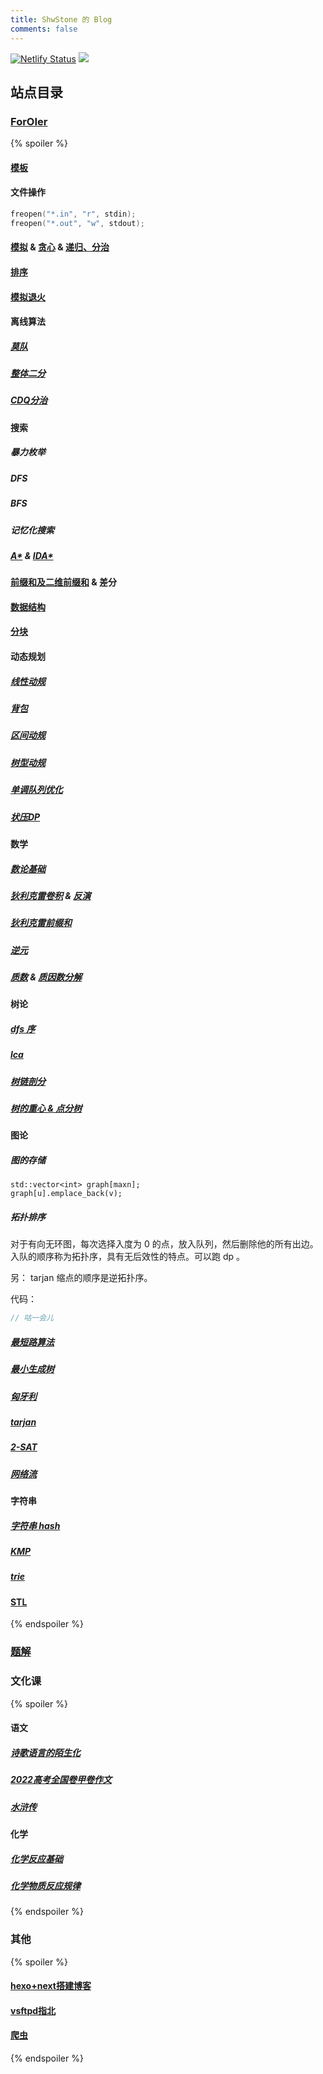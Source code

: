 ```yaml
---
title: ShwStone 的 Blog
comments: false
---
```

[![Netlify Status](https://api.netlify.com/api/v1/badges/809b23ff-4f84-4ffe-bb96-2e256dd00797/deploy-status)](https://app.netlify.com/sites/shwblog/deploys)
![](https://api.xecades.xyz/api?date=2023-06-25&str=%E6%88%91%E7%9A%84%E4%B8%8B%E4%B8%80%E4%B8%AA%E7%94%9F%E6%97%A5&quote=%E7%A5%9D%E6%82%A8AKIOI&email=HaowenShi%40outlook.com&github=ShwStone&wechat=uhygygyg&codeforces=Shihaowen&luogu=ShwStone&bilibili=%E4%B8%80%E9%A2%97%E7%9F%B3%E5%A4%B4&img=3)

## 站点目录

### [ForOIer](/categories/信奥/)

{% spoiler %}

#### [模板](/2022/07/14/模板)

#### 文件操作
```cpp
freopen("*.in", "r", stdin);
freopen("*.out", "w", stdout);
```

#### [模拟](https://oi-wiki.org/basic/simulate/) & [贪心](https://oi-wiki.org/basic/greedy/) & [递归、分治](https://oi-wiki.org/basic/divide-and-conquer/)

#### [排序](/2022/11/04/排序)

#### [模拟退火](https://oi-wiki.org/misc/simulated-annealing/)

#### 离线算法

##### [莫队](https://oi-wiki.org/misc/mo-algo/)

##### [整体二分](/2022/10/26/整体二分)

##### [CDQ分治](/2022/10/26/CDQ分治)

#### 搜索

##### 暴力枚举

##### DFS

##### BFS

##### 记忆化搜索

##### [A*](https://oi-wiki.org//search/astar/) & [IDA*](https://oi-wiki.org//search/idastar/)

#### [前缀和及二维前缀和](/2022/07/13/Prozor-题解) & 差分

#### [数据结构](/2022/07/13/模板)

#### [分块](/2022/07/13/分块——暴力美学)

#### 动态规划

##### [线性动规](/2022/07/13/NOIP2013-提高组-花匠-题解)

##### [背包](/2022/07/13/弹珠-题解)

##### [区间动规](https://oi-wiki.org/dp/interval/)

##### [树型动规](https://oi-wiki.org/dp/tree/)

##### [单调队列优化](/2022/10/27/单调队列优化DP)

##### [状压DP](/2022/10/27/状压DP)

#### 数学

##### [数论基础](/2022/07/13/数论)

##### [狄利克雷卷积](/2022/10/21/杜教筛) & [反演](/2022/10/24/反演)

##### [狄利克雷前缀和](/2022/08/08/Dirichlet-前缀和)

##### [逆元](https://oi-wiki.org/math/number-theory/inverse/)

##### [质数](https://oi-wiki.org/math/number-theory/prime/) & [质因数分解](https://zhuanlan.zhihu.com/p/267884783)

#### 树论

##### [dfs 序](/2022/10/26/dfs序)

##### [lca](https://oi-wiki.org/graph/lca/)

##### [树链剖分](https://oi-wiki.org/graph/hld/)

##### [树的重心 & 点分树](/2022/10/27/点分治)

#### 图论

##### 图的存储

```
std::vector<int> graph[maxn];
graph[u].emplace_back(v);
```

##### 拓扑排序

对于有向无环图，每次选择入度为 0 的点，放入队列，然后删除他的所有出边。入队的顺序称为拓扑序，具有无后效性的特点。可以跑 dp 。

另： tarjan 缩点的顺序是逆拓扑序。

代码：

```cpp
// 咕一会儿
```

##### [最短路算法](https://oi-wiki.org/graph/shortest-path/)

##### [最小生成树](https://oi-wiki.org/graph/mst/)

##### [匈牙利](/2022/10/26/匈牙利算法)

##### [tarjan](/2022/10/27/tarjan)

##### [2-SAT](/2022/10/26/2-SAT)

##### [网络流](https://oi-wiki.org/graph/flow/max-flow/)

#### 字符串

##### [字符串 hash](https://oi-wiki.org/string/hash/)

##### [KMP](/2022/10/27/KMP)

##### [trie](https://oi-wiki.org/string/trie/)

#### [STL](https://oi-wiki.org/lang/csl/)

{% endspoiler %}

### [题解](/categories/题解)

### 文化课

{% spoiler %}

#### 语文

##### [诗歌语言的陌生化](/2022/10/30/诗歌语言的陌生化)

##### [2022高考全国卷甲卷作文](/2022/07/24/2022高考全国卷甲卷作文)

##### [水浒传](/2022/07/24/水浒传)

#### 化学

##### [化学反应基础](/2022/07/28/化学反应基础)

##### [化学物质反应规律](/2022/10/16/化学物质反应规律)

{% endspoiler %}

### 其他

{% spoiler %}

#### [hexo+next搭建博客](/2022/07/26/hexo+next搭建博客)

#### [vsftpd指北](/2022/10/04/vsftpd指北)

#### [爬虫](/categories/爬虫)

{% endspoiler %}
